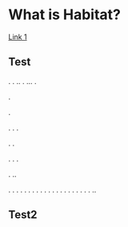 # What is Habitat?

[Link 1](##Test2)

## Test
.
.
..
.
...
.


.

.

.
.
.

.
.

.
.
.

.
..


.
.
.
.
.
.
.
.
.
.
.
.
.
.
.
.
.
.
.
.
.
..
## Test2
